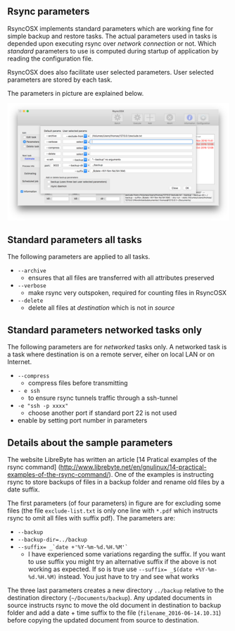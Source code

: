 ## Rsync parameters
 
RsyncOSX implements standard parameters which are working fine for simple backup and restore tasks. The actual parameters used in tasks is depended upon executing rsync over _network connection_ or not. Which _standard_ parameters to use is computed during startup of application by reading the configuration file.

RsyncOSX does also facilitate user selected parameters. User selected parameters are stored by each task.

The parameters in picture are explained below.

![New configurations](screenshots/master/rsync/rsync4.png)


## Standard parameters all tasks

The following parameters are applied to all tasks.

- `--archive`
	- ensures that all files are transferred with all attributes preserved
- `--verbose`
	- make rsync very outspoken, required for counting files in RsyncOSX
- `--delete`
	- delete all files at _destination_ which is not in _source_

## Standard parameters networked tasks only

The following parameters are for _networked_ tasks only. A networked task is a task where destination is on a remote server, eiher on local LAN or on Internet.

- `--compress`
	- compress files before transmitting
- `- e ssh`
	- to ensure rsync tunnels traffic through a ssh-tunnel
- `-e "ssh -p xxxx"`
	- choose another port if standard port 22 is not used
- enable by setting port number in parameters

## Details about the sample parameters

The website LibreByte has written an article [14 Pratical examples of the rsync command] (http://www.librebyte.net/en/gnulinux/14-practical-examples-of-the-rsync-command/). One of the examples is instructing rsync to store backups of files in a backup folder and rename old files by a date suffix.

The first parameters (of four parameters) in figure are for excluding some files (the file `exclude-list.txt` is only one line with `*.pdf` which instructs rsync to omit all files with suffix pdf).
The parameters are: 

- `--backup`
- `--backup-dir=../backup`
- <code>--suffix= _\`date +'%Y-%m-%d.%H.%M'`</code>
	- I have experienced some variations regarding the suffix. If you want to use suffix you might try an alternative suffix if the above is not working as expected. If so is true use `--suffix= _$(date +%Y-%m-%d.%H.%M)` instead. You just have to try and see what works

The three last parameters creates a new directory `../backup` relative to the destination directory (`~/Documents/backup`). Any updated documents in source instructs rsync to move the old document in destination to backup folder and add a date + time suffix to the file (`filename_2016-06-14.10.31`) before copying the updated document from source to destination.
